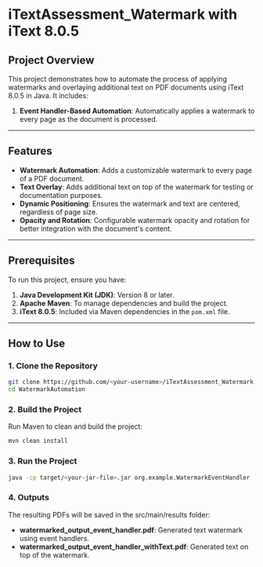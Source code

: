 # iTextAssessment_Watermark with iText 8.0.5

## Project Overview
This project demonstrates how to automate the process of applying watermarks and overlaying additional text on PDF documents using iText 8.0.5 in Java. It includes:
1. **Event Handler-Based Automation**: Automatically applies a watermark to every page as the document is processed.

---

## Features
- **Watermark Automation**: Adds a customizable watermark to every page of a PDF document.
- **Text Overlay**: Adds additional text on top of the watermark for testing or documentation purposes.
- **Dynamic Positioning**: Ensures the watermark and text are centered, regardless of page size.
- **Opacity and Rotation**: Configurable watermark opacity and rotation for better integration with the document's content.

---

## Prerequisites
To run this project, ensure you have:
1. **Java Development Kit (JDK)**: Version 8 or later.
2. **Apache Maven**: To manage dependencies and build the project.
3. **iText 8.0.5**: Included via Maven dependencies in the `pom.xml` file.

---

## How to Use

### 1. Clone the Repository
```bash
git clone https://github.com/<your-username>/iTextAssessment_Watermark.git
cd WatermarkAutomation
```

### 2. Build the Project
Run Maven to clean and build the project:

```bash
mvn clean install
```

### 3. Run the Project
```bash
java -cp target/<your-jar-file>.jar org.example.WatermarkEventHandler
```

### 4. Outputs
The resulting PDFs will be saved in the src/main/results folder:

- **watermarked_output_event_handler.pdf**: Generated text watermark using event handlers.
- **watermarked_output_event_handler_withText.pdf**: Generated text on top of the watermark.

